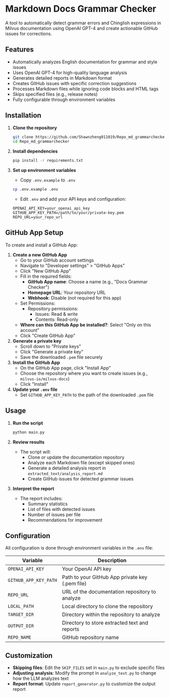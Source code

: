 # Markdown Docs Grammar Checker

A tool to automatically detect grammar errors and Chinglish expressions in Milvus documentation using OpenAI GPT-4 and create actionable GitHub issues for corrections.

## Features

- Automatically analyzes English documentation for grammar and style issues
- Uses OpenAI GPT-4 for high-quality language analysis
- Generates detailed reports in Markdown format
- Creates GitHub issues with specific correction suggestions
- Processes Markdown files while ignoring code blocks and HTML tags
- Skips specified files (e.g., release notes)
- Fully configurable through environment variables

## Installation

1. **Clone the repository**

   ```bash
   git clone https://github.com/Shawnzheng011019/Repo_md_grammarchecker.git
   cd Repo_md_grammarchecker
   ```

2. **Install dependencies**

   ```bash
   pip install -r requirements.txt
   ```

3. **Set up environment variables**

   - Copy `.env.example` to `.env`

   ```bash
   cp .env.example .env
   ```

   - Edit `.env` and add your API keys and configuration:

   ```env
   OPENAI_API_KEY=your_openai_api_key
   GITHUB_APP_KEY_PATH=/path/to/your/private-key.pem
   REPO_URL=your_repo_url
   ```

## GitHub App Setup

To create and install a GitHub App:

1. **Create a new GitHub App**
   - Go to your GitHub account settings
   - Navigate to "Developer settings" > "GitHub Apps"
   - Click "New GitHub App"
   - Fill in the required fields:
     - **GitHub App name**: Choose a name (e.g., "Docs Grammar Checker")
     - **Homepage URL**: Your repository URL
     - **Webhook**: Disable (not required for this app)
   - Set Permissions:
     - Repository permissions:
       - Issues: Read & write
       - Contents: Read-only
   - **Where can this GitHub App be installed?**: Select "Only on this account"
   - Click "Create GitHub App"
2. **Generate a private key**
   - Scroll down to "Private keys"
   - Click "Generate a private key"
   - Save the downloaded `.pem` file securely
3. **Install the GitHub App**
   - On the GitHub App page, click "Install App"
   - Choose the repository where you want to create issues (e.g., `milvus-io/milvus-docs`)
   - Click "Install"
4. **Update your `.env` file**
   - Set `GITHUB_APP_KEY_PATH` to the path of the downloaded `.pem` file

## Usage

1. **Run the script**

   ```bash
   python main.py
   ```

2. **Review results**

   - The script will:
     - Clone or update the documentation repository
     - Analyze each Markdown file (except skipped ones)
     - Generate a detailed analysis report in `extracted_text/analysis_report.md`
     - Create GitHub issues for detected grammar issues

3. **Interpret the report**

   - The report includes:
     - Summary statistics
     - List of files with detected issues
     - Number of issues per file
     - Recommendations for improvement

## Configuration

All configuration is done through environment variables in the `.env` file:

| Variable              | Description                                     |
| --------------------- | ----------------------------------------------- |
| `OPENAI_API_KEY`      | Your OpenAI API key                             |
| `GITHUB_APP_KEY_PATH` | Path to your GitHub App private key (.pem file) |
| `REPO_URL`            | URL of the documentation repository to analyze  |
| `LOCAL_PATH`          | Local directory to clone the repository         |
| `TARGET_DIR`          | Directory within the repository to analyze      |
| `OUTPUT_DIR`          | Directory to store extracted text and reports   |
| `REPO_NAME`           | GitHub repository name                          |

## Customization

- **Skipping files**: Edit the `SKIP_FILES` set in `main.py` to exclude specific files
- **Adjusting analysis**: Modify the prompt in `analyze_text.py` to change how the LLM analyzes text
- **Report format**: Update `report_generator.py` to customize the output report
